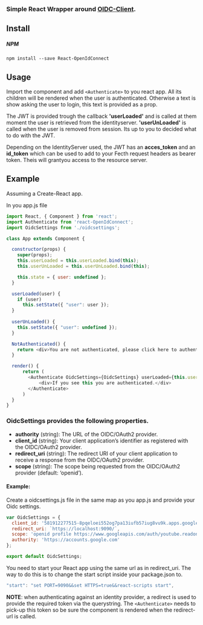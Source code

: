### Simple React Wrapper around [OIDC-Client](https://github.com/IdentityModel/oidc-client-js).

## Install

##### NPM

`npm install --save React-OpenIdConnect`

## Usage

Import the component and add ```<Authenticate>``` to you react app. All its children will be rendered when the user is authenticated. Otherwise a text is show asking the user to login, this text is provided as a prop. 

The JWT is provided trough the callback **'userLoaded'** and is called at them moment the user is retrieved from the identityserver. **'userUnLoaded'** is called when the user is removed from session. Its up to you to decided what to do with the JWT.

Depending on the IdentityServer used, the JWT has an **acces_token** and an **id_token** which can be used to add to your Fecth request headers as bearer token. Theis will grantyou access to the resource server.

## Example

Assuming a Create-React app.

In you app.js file

```js
import React, { Component } from 'react';
import Authenticate from 'react-OpenIdConnect';
import OidcSettings from './oidcsettings';

class App extends Component {

  constructor(props) {
    super(props);
    this.userLoaded = this.userLoaded.bind(this); 
    this.userUnLoaded = this.userUnLoaded.bind(this);

    this.state = { user: undefined };
  }  

  userLoaded(user) {
    if (user)
      this.setState({ "user": user });
  } 
  
  userUnLoaded() {
    this.setState({ "user": undefined });
  } 

  NotAuthenticated() {
    return <div>You are not authenticated, please click here to authenticate.</div>;
  }

  render() {
      return (
        <Authenticate OidcSettings={OidcSettings} userLoaded={this.userLoaded} userunLoaded={this.userUnLoaded} renderNotAuthenticated={this.NotAuthenticated}>
            <div>If you see this you are authenticated.</div>
        </Authenticate>
      )
  }
}
```

### OidcSettings provides the following properties.

- **authority** (string): The URL of the OIDC/OAuth2 provider.
- **client_id**	(string): Your client application’s identifier as registered with the OIDC/OAuth2 provider.
- **redirect_uri** (string): The redirect URI of your client application to receive a response from the OIDC/OAuth2 provider.
- **scope**	(string): The scope being requested from the OIDC/OAuth2 provider (default: ‘openid’).

#### Example:

Create a oidcsettings.js file in the same map as you app.js and provide your Oidc settings.

```js
var OidcSettings = {
  client_id: '581912277515-8pqeloei552og7pa13iufb57iug8vu9k.apps.googleusercontent.com',
  redirect_uri: `https://localhost:9090/`, 
  scope: 'openid profile https://www.googleapis.com/auth/youtube.readonly',
  authority: 'https://accounts.google.com'  
};

export default OidcSettings;
```

You need to start your React app using the same url as in redirect_uri. The way to do this is to change the start script inside your package.json to.

```js
"start": "set PORT=9090&&set HTTPS=true&&react-scripts start",
```

**NOTE**: when authenticating against an identity provider, a redirect is used to provide the required token via the querystring. The ```<Authenticate>``` needs to pick-up this token so be sure the component is rendered when the redirect-url is called.